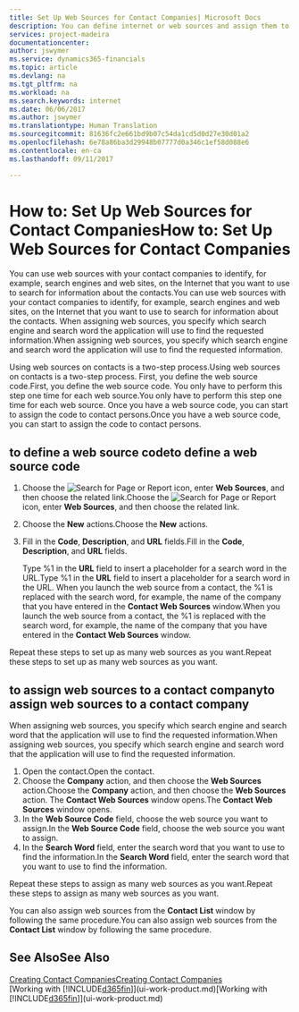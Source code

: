 ```yaml
---
title: Set Up Web Sources for Contact Companies| Microsoft Docs
description: You can define internet or web sources and assign them to a contact company to help identify how you want to search for information about your contacts.
services: project-madeira
documentationcenter: 
author: jswymer
ms.service: dynamics365-financials
ms.topic: article
ms.devlang: na
ms.tgt_pltfrm: na
ms.workload: na
ms.search.keywords: internet
ms.date: 06/06/2017
ms.author: jswymer
ms.translationtype: Human Translation
ms.sourcegitcommit: 81636fc2e661bd9b07c54da1cd5d0d27e30d01a2
ms.openlocfilehash: 6e78a86ba3d29948b07777d0a346c1ef58d088e6
ms.contentlocale: en-ca
ms.lasthandoff: 09/11/2017

---
```

# <a name="how-to-set-up-web-sources-for-contact-companies"></a><span data-ttu-id="20dfe-103">How to: Set Up Web Sources for Contact Companies</span><span class="sxs-lookup"><span data-stu-id="20dfe-103">How to: Set Up Web Sources for Contact Companies</span></span>
<span data-ttu-id="20dfe-104">You can use web sources with your contact companies to identify, for example, search engines and web sites, on the Internet that you want to use to search for information about the contacts.</span><span class="sxs-lookup"><span data-stu-id="20dfe-104">You can use web sources with your contact companies to identify, for example, search engines and web sites, on the Internet that you want to use to search for information about the contacts.</span></span> <span data-ttu-id="20dfe-105">When assigning web sources, you specify which search engine and search word the application will use to find the requested information.</span><span class="sxs-lookup"><span data-stu-id="20dfe-105">When assigning web sources, you specify which search engine and search word the application will use to find the requested information.</span></span>

<span data-ttu-id="20dfe-106">Using web sources on contacts is a two-step process.</span><span class="sxs-lookup"><span data-stu-id="20dfe-106">Using web sources on contacts is a two-step process.</span></span> <span data-ttu-id="20dfe-107">First, you define the web source code.</span><span class="sxs-lookup"><span data-stu-id="20dfe-107">First, you define the web source code.</span></span> <span data-ttu-id="20dfe-108">You only have to perform this step one time for each web source.</span><span class="sxs-lookup"><span data-stu-id="20dfe-108">You only have to perform this step one time for each web source.</span></span> <span data-ttu-id="20dfe-109">Once you have a web source code, you can start to assign the code to contact persons.</span><span class="sxs-lookup"><span data-stu-id="20dfe-109">Once you have a web source code, you can start to assign the code to contact persons.</span></span>

## <a name="to-define-a-web-source-code"></a><span data-ttu-id="20dfe-110">to define a web source code</span><span class="sxs-lookup"><span data-stu-id="20dfe-110">to define a web source code</span></span>
1. <span data-ttu-id="20dfe-111">Choose the ![Search for Page or Report](media/ui-search/search_small.png "Search for Page or Report icon") icon, enter **Web Sources**, and then choose the related link.</span><span class="sxs-lookup"><span data-stu-id="20dfe-111">Choose the ![Search for Page or Report](media/ui-search/search_small.png "Search for Page or Report icon") icon, enter **Web Sources**, and then choose the related link.</span></span>
2. <span data-ttu-id="20dfe-112">Choose the **New** actions.</span><span class="sxs-lookup"><span data-stu-id="20dfe-112">Choose the **New** actions.</span></span>
3. <span data-ttu-id="20dfe-113">Fill in the **Code**, **Description**, and **URL** fields.</span><span class="sxs-lookup"><span data-stu-id="20dfe-113">Fill in the **Code**, **Description**, and **URL** fields.</span></span>

    <span data-ttu-id="20dfe-114">Type %1 in the **URL** field to insert a placeholder for a search word in the URL.</span><span class="sxs-lookup"><span data-stu-id="20dfe-114">Type %1 in the **URL** field to insert a placeholder for a search word in the URL.</span></span> <span data-ttu-id="20dfe-115">When you launch the web source from a contact, the %1 is replaced with the search word, for example, the name of the company that you have entered in the **Contact Web Sources** window.</span><span class="sxs-lookup"><span data-stu-id="20dfe-115">When you launch the web source from a contact, the %1 is replaced with the search word, for example, the name of the company that you have entered in the **Contact Web Sources** window.</span></span>

<span data-ttu-id="20dfe-116">Repeat these steps to set up as many web sources as you want.</span><span class="sxs-lookup"><span data-stu-id="20dfe-116">Repeat these steps to set up as many web sources as you want.</span></span>

## <a name="to-assign-web-sources-to-a-contact-company"></a><span data-ttu-id="20dfe-117">to assign web sources to a contact company</span><span class="sxs-lookup"><span data-stu-id="20dfe-117">to assign web sources to a contact company</span></span>
<span data-ttu-id="20dfe-118">When assigning web sources, you specify which search engine and search word that the application will use to find the requested information.</span><span class="sxs-lookup"><span data-stu-id="20dfe-118">When assigning web sources, you specify which search engine and search word that the application will use to find the requested information.</span></span>

1. <span data-ttu-id="20dfe-119">Open the contact.</span><span class="sxs-lookup"><span data-stu-id="20dfe-119">Open the contact.</span></span>
2. <span data-ttu-id="20dfe-120">Choose the **Company** action, and then choose the **Web Sources** action.</span><span class="sxs-lookup"><span data-stu-id="20dfe-120">Choose the **Company** action, and then choose the **Web Sources** action.</span></span> <span data-ttu-id="20dfe-121">The **Contact Web Sources** window opens.</span><span class="sxs-lookup"><span data-stu-id="20dfe-121">The **Contact Web Sources** window opens.</span></span>
3. <span data-ttu-id="20dfe-122">In the **Web Source Code** field, choose the web source you want to assign.</span><span class="sxs-lookup"><span data-stu-id="20dfe-122">In the **Web Source Code** field, choose the web source you want to assign.</span></span>
4. <span data-ttu-id="20dfe-123">In the **Search Word** field, enter the search word that you want to use to find the information.</span><span class="sxs-lookup"><span data-stu-id="20dfe-123">In the **Search Word** field, enter the search word that you want to use to find the information.</span></span>

<span data-ttu-id="20dfe-124">Repeat these steps to assign as many web sources as you want.</span><span class="sxs-lookup"><span data-stu-id="20dfe-124">Repeat these steps to assign as many web sources as you want.</span></span>

<span data-ttu-id="20dfe-125">You can also assign web sources from the **Contact List** window by following the same procedure.</span><span class="sxs-lookup"><span data-stu-id="20dfe-125">You can also assign web sources from the **Contact List** window by following the same procedure.</span></span>

## <a name="see-also"></a><span data-ttu-id="20dfe-126">See Also</span><span class="sxs-lookup"><span data-stu-id="20dfe-126">See Also</span></span>
[<span data-ttu-id="20dfe-127">Creating Contact Companies</span><span class="sxs-lookup"><span data-stu-id="20dfe-127">Creating Contact Companies</span></span>](marketing-create-contact-companies.md)  
<span data-ttu-id="20dfe-128">[Working with [!INCLUDE[d365fin](includes/d365fin_md.md)]](ui-work-product.md)</span><span class="sxs-lookup"><span data-stu-id="20dfe-128">[Working with [!INCLUDE[d365fin](includes/d365fin_md.md)]](ui-work-product.md)</span></span>

